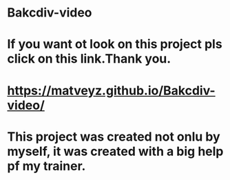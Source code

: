 # Bakcdiv-video
# If you want ot look on this project pls click on this link.Thank you.
# https://matveyz.github.io/Bakcdiv-video/
# This project was created not onlu by myself, it was created with a big help pf my trainer.
